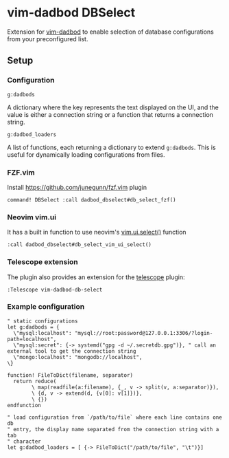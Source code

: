 # vim-dadbod DBSelect

Extension for [vim-dadbod](https://github.com/tpope/vim-dadbod) to enable selection of database configurations from your preconfigured list.

## Setup

### Configuration

`g:dadbods`

A dictionary where the key represents the text displayed on the UI, and the value is either a connection string or a function that returns a connection string.

`g:dadbod_loaders`

A list of functions, each returning a dictionary to extend `g:dadbods`. This is useful for dynamically loading configurations from files.

### FZF.vim

Install https://github.com/junegunn/fzf.vim plugin

```vim
command! DBSelect :call dadbod_dbselect#db_select_fzf()
```

### Neovim vim.ui

It has a built in function to use neovim's [vim.ui.select()](https://neovim.io/doc/user/lua.html#vim.ui) function

```vim
:call dadbod_dbselect#db_select_vim_ui_select()
```

### Telescope extension

The plugin also provides an extension for the [telescope](https://github.com/nvim-telescope/telescope.nvim) plugin:

```vim
:Telescope vim-dadbod-db-select
```

### Example configuration

```vim
" static configurations
let g:dadbods = {
  \"mysql:localhost": "mysql://root:password@127.0.0.1:3306/?login-path=localhost",
  \"mysql:secret": {-> systemd("gpg -d ~/.secretdb.gpg")}, " call an external tool to get the connection string
  \"mongo:localhost": "mongodb://localhost",
\}

function! FileToDict(filename, separator)
  return reduce(
        \ map(readfile(a:filename), {_, v -> split(v, a:separator)}),
        \ {d, v -> extend(d, {v[0]: v[1]})},
        \ {})
endfunction

" load configuration from `/path/to/file` where each line contains one db
" entry, the display name separated from the connection string with a tab
" character
let g:dadbod_loaders = [ {-> FileToDict("/path/to/file", "\t")}]
```
